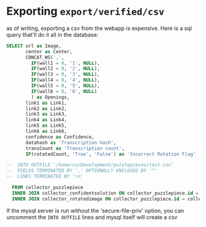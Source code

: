 # Exporting `export/verified/csv`

as of writing, exporting a csv from the webapp is expensive. Here is a
sql query that'll do it all in the database:

```sql
SELECT url as Image,
       center as Center,
       CONCAT_WS(',',
         IF(wall1 = 0, '1', NULL),
         IF(wall2 = 0, '2', NULL),
         IF(wall3 = 0, '3', NULL),
         IF(wall4 = 0, '4', NULL),
         IF(wall5 = 0, '5', NULL),
         IF(wall6 = 0, '6', NULL)
         ) as Openings,
       link1 as Link1,
       link2 as Link2,
       link3 as Link3,
       link4 as Link4,
       link5 as Link5,
       link6 as Link6,
       confidence as Confidence,
       datahash as 'Transcription hash',
       transCount as 'Transcription count',
       IF(rotatedCount, 'True', 'False') as 'Incorrect Rotation Flag'

--  INTO OUTFILE '/home/cu/Development/puzzlepieces/test.csv'
--  FIELDS TERMINATED BY ',' OPTIONALLY ENCLOSED BY '"'
--  LINES TERMINATED BY '\n'

  FROM collector_puzzlepiece
  INNER JOIN collector_confidentsolution ON collector_puzzlepiece.id = collector_confidentsolution.puzzlePiece_id
  INNER JOIN collector_rotatedimage ON collector_puzzlepiece.id = collector_rotatedimage.puzzlePiece_id
```

If the mysql server is run without the 'secure-file-priv' option, you
can uncomment the `INTO OUTFILE` lines and mysql itself will create a
csv
